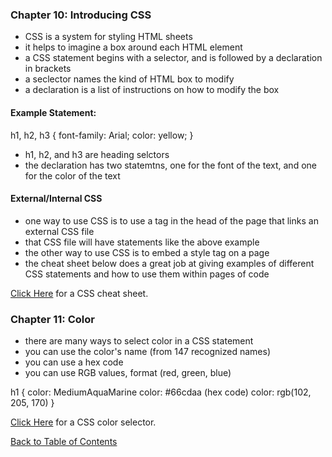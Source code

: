 
### Chapter 10: Introducing CSS

- CSS is a system for styling HTML sheets
- it helps to imagine a box around each HTML element
- a CSS statement begins with a selector, and is followed by a declaration in brackets
- a seclector names the kind of HTML box to modify
- a declaration is a list of instructions on how to modify the box

#### Example Statement:

h1, h2, h3 {
    font-family: Arial;
    color: yellow;
}

- h1, h2, and h3 are heading selctors
- the declaration has two statemtns, one for the font of the text, and one for the color of the text

#### External/Internal CSS

- one way to use CSS is to use a <link> tag in the head of the page that links an external CSS file
- that CSS file will have statements like the above example
- the other way to use CSS is to embed a style tag on a page 
- the cheat sheet below does a great job at giving examples of different CSS statements and how to use them within pages of code

[Click Here](https://htmlcheatsheet.com/css/) for a CSS cheat sheet.



### Chapter 11: Color


- there are many ways to select color in a CSS statement
- you can use the color's name (from 147 recognized names)
- you can use a hex code
- you can use RGB values, format (red, green, blue)

h1 {
    color: MediumAquaMarine
    color: #66cdaa (hex code)
    color: rgb(102, 205, 170) 
}

[Click Here](https://www.w3schools.com/colors/colors_picker.asp) for a CSS color selector.



[Back to Table of Contents](https://ryanhoffman4.github.io/reading-notes/)
